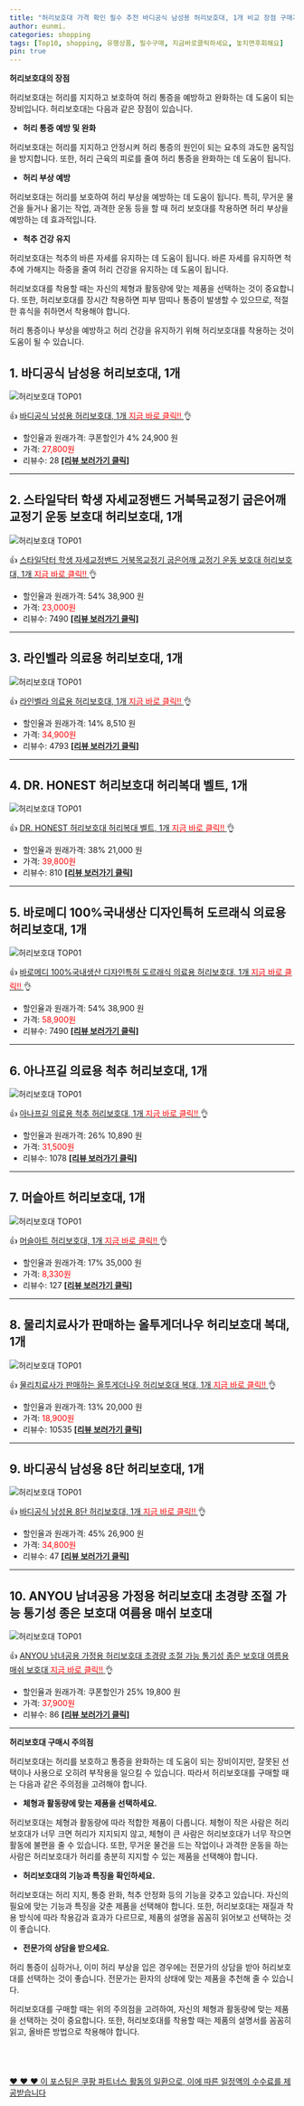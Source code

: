 ```yaml
---
title: "허리보호대 가격 확인 필수 추천 바디공식 남성용 허리보호대, 1개 비교 장점 구매가이드"
author: eunmi.
categories: shopping
tags: [Top10, shopping, 유행상품, 필수구매, 지금바로클릭하세요, 놓치면후회해요]
pin: true
---
```

**허리보호대의 장점**

허리보호대는 허리를 지지하고 보호하여 허리 통증을 예방하고 완화하는 데 도움이 되는 장비입니다. 허리보호대는 다음과 같은 장점이 있습니다.

* **허리 통증 예방 및 완화**

허리보호대는 허리를 지지하고 안정시켜 허리 통증의 원인이 되는 요추의 과도한 움직임을 방지합니다. 또한, 허리 근육의 피로를 줄여 허리 통증을 완화하는 데 도움이 됩니다.

* **허리 부상 예방**

허리보호대는 허리를 보호하여 허리 부상을 예방하는 데 도움이 됩니다. 특히, 무거운 물건을 들거나 옮기는 작업, 과격한 운동 등을 할 때 허리 보호대를 착용하면 허리 부상을 예방하는 데 효과적입니다.

* **척추 건강 유지**

허리보호대는 척추의 바른 자세를 유지하는 데 도움이 됩니다. 바른 자세를 유지하면 척추에 가해지는 하중을 줄여 허리 건강을 유지하는 데 도움이 됩니다.

허리보호대를 착용할 때는 자신의 체형과 활동량에 맞는 제품을 선택하는 것이 중요합니다. 또한, 허리보호대를 장시간 착용하면 피부 땀띠나 통증이 발생할 수 있으므로, 적절한 휴식을 취하면서 착용해야 합니다.

허리 통증이나 부상을 예방하고 허리 건강을 유지하기 위해 허리보호대를 착용하는 것이 도움이 될 수 있습니다.

   

## 1. 바디공식 남성용 허리보호대, 1개

![허리보호대 TOP01](https://thumbnail8.coupangcdn.com/thumbnails/remote/230x230ex/image/retail/images/2696712963281773-8a4ba145-42f5-499f-aed8-4e3ccba90826.jpg)


👍 [바디공식 남성용 허리보호대, 1개 <font color=red> 지금 바로 클릭!! </font> ](https://link.coupang.com/re/AFFSDP?lptag=AF3617701&subid=GithubCoopas&pageKey=1499852489&traceid=V0-153&itemId=18840231684&vendorItemId=70966492029) 👌 


- 할인율과 원래가격: 쿠폰할인가 4%  24,900   원
- 가격: <span style='color:red'>27,800원</span>
- 리뷰수: 28  [**[리뷰 보러가기 클릭]**](https://link.coupang.com/re/AFFSDP?lptag=AF3617701&subid=GithubCoopas&pageKey=1499852489&traceid=V0-153&itemId=18840231684&vendorItemId=70966492029)

---


   

## 2. 스타일닥터 학생 자세교정밴드 거북목교정기 굽은어깨 교정기 운동 보호대 허리보호대, 1개

![허리보호대 TOP01](https://thumbnail9.coupangcdn.com/thumbnails/remote/230x230ex/image/vendor_inventory/8be0/f8c81d96808baea2c950e9e0a48f1a5bef7d95a59108b8485719d1c43502.jpg)


👍 [스타일닥터 학생 자세교정밴드 거북목교정기 굽은어깨 교정기 운동 보호대 허리보호대, 1개 <font color=red> 지금 바로 클릭!! </font> ](https://link.coupang.com/re/AFFSDP?lptag=AF3617701&subid=GithubCoopas&pageKey=7134218945&traceid=V0-153&itemId=17896650528&vendorItemId=87514895733) 👌 


- 할인율과 원래가격: 54%  38,900   원
- 가격: <span style='color:red'>23,000원</span>
- 리뷰수: 7490  [**[리뷰 보러가기 클릭]**](https://link.coupang.com/re/AFFSDP?lptag=AF3617701&subid=GithubCoopas&pageKey=7134218945&traceid=V0-153&itemId=17896650528&vendorItemId=87514895733)

---


   

## 3. 라인벨라 의료용 허리보호대, 1개

![허리보호대 TOP01](https://thumbnail7.coupangcdn.com/thumbnails/remote/230x230ex/image/vendor_inventory/ab71/6f335ea8e76435c53a47dde2f3abbabfecc8db3a34a603b6c7b2837d3a57.jpg)


👍 [라인벨라 의료용 허리보호대, 1개 <font color=red> 지금 바로 클릭!! </font> ](https://link.coupang.com/re/AFFSDP?lptag=AF3617701&subid=GithubCoopas&pageKey=6291542364&traceid=V0-153&itemId=11506363185&vendorItemId=78781542846) 👌 


- 할인율과 원래가격: 14%  8,510   원
- 가격: <span style='color:red'>34,900원</span>
- 리뷰수: 4793  [**[리뷰 보러가기 클릭]**](https://link.coupang.com/re/AFFSDP?lptag=AF3617701&subid=GithubCoopas&pageKey=6291542364&traceid=V0-153&itemId=11506363185&vendorItemId=78781542846)

---


   

## 4. DR. HONEST 허리보호대 허리복대 벨트, 1개

![허리보호대 TOP01](https://thumbnail8.coupangcdn.com/thumbnails/remote/230x230ex/image/vendor_inventory/0fa2/d56f43f316e9e814aec6c454f4119c26d4ca8287f34543860afc2cd86f1f.jpg)


👍 [DR. HONEST 허리보호대 허리복대 벨트, 1개 <font color=red> 지금 바로 클릭!! </font> ](https://link.coupang.com/re/AFFSDP?lptag=AF3617701&subid=GithubCoopas&pageKey=7495166858&traceid=V0-153&itemId=19607896613&vendorItemId=86762224858) 👌 


- 할인율과 원래가격: 38%  21,000   원
- 가격: <span style='color:red'>39,800원</span>
- 리뷰수: 810  [**[리뷰 보러가기 클릭]**](https://link.coupang.com/re/AFFSDP?lptag=AF3617701&subid=GithubCoopas&pageKey=7495166858&traceid=V0-153&itemId=19607896613&vendorItemId=86762224858)

---


   

## 5. 바로메디 100%국내생산 디자인특허 도르래식 의료용 허리보호대, 1개

![허리보호대 TOP01](https://thumbnail10.coupangcdn.com/thumbnails/remote/230x230ex/image/vendor_inventory/20d9/57b51b3953432ebdc29f4ffa0397d10d245e9ba492c301118052a9135c44.jpg)


👍 [바로메디 100%국내생산 디자인특허 도르래식 의료용 허리보호대, 1개 <font color=red> 지금 바로 클릭!! </font> ](https://link.coupang.com/re/AFFSDP?lptag=AF3617701&subid=GithubCoopas&pageKey=7472845628&traceid=V0-153&itemId=19502770090&vendorItemId=87350720610) 👌 


- 할인율과 원래가격: 54%  38,900   원
- 가격: <span style='color:red'>58,900원</span>
- 리뷰수: 7490  [**[리뷰 보러가기 클릭]**](https://link.coupang.com/re/AFFSDP?lptag=AF3617701&subid=GithubCoopas&pageKey=7472845628&traceid=V0-153&itemId=19502770090&vendorItemId=87350720610)

---


   

## 6. 아나프길 의료용 척추 허리보호대, 1개

![허리보호대 TOP01](https://thumbnail10.coupangcdn.com/thumbnails/remote/230x230ex/image/vendor_inventory/5f01/bf2aebb4c4a6fcfbe46ceb4e1ac6898b665e1b628c88b9df8db114a8b440.jpg)


👍 [아나프길 의료용 척추 허리보호대, 1개 <font color=red> 지금 바로 클릭!! </font> ](https://link.coupang.com/re/AFFSDP?lptag=AF3617701&subid=GithubCoopas&pageKey=6633386625&traceid=V0-153&itemId=15132784680&vendorItemId=84015583217) 👌 


- 할인율과 원래가격: 26%  10,890   원
- 가격: <span style='color:red'>31,500원</span>
- 리뷰수: 1078  [**[리뷰 보러가기 클릭]**](https://link.coupang.com/re/AFFSDP?lptag=AF3617701&subid=GithubCoopas&pageKey=6633386625&traceid=V0-153&itemId=15132784680&vendorItemId=84015583217)

---


   

## 7. 머슬아트 허리보호대, 1개

![허리보호대 TOP01](https://thumbnail9.coupangcdn.com/thumbnails/remote/230x230ex/image/retail/images/6162382043560852-0c85199f-6e6b-4a59-a0a5-ec5169a6885a.jpg)


👍 [머슬아트 허리보호대, 1개 <font color=red> 지금 바로 클릭!! </font> ](https://link.coupang.com/re/AFFSDP?lptag=AF3617701&subid=GithubCoopas&pageKey=5784835840&traceid=V0-153&itemId=9870157627&vendorItemId=77153547544) 👌 


- 할인율과 원래가격: 17%  35,000   원
- 가격: <span style='color:red'>8,330원</span>
- 리뷰수: 127  [**[리뷰 보러가기 클릭]**](https://link.coupang.com/re/AFFSDP?lptag=AF3617701&subid=GithubCoopas&pageKey=5784835840&traceid=V0-153&itemId=9870157627&vendorItemId=77153547544)

---


   

## 8. 물리치료사가 판매하는 올투게더나우 허리보호대 복대, 1개

![허리보호대 TOP01](https://thumbnail9.coupangcdn.com/thumbnails/remote/230x230ex/image/vendor_inventory/e354/50f44c8c8be7ad61b764bd9c62a3a17093bae3145df62b0ed75197f361e0.png)


👍 [물리치료사가 판매하는 올투게더나우 허리보호대 복대, 1개 <font color=red> 지금 바로 클릭!! </font> ](https://link.coupang.com/re/AFFSDP?lptag=AF3617701&subid=GithubCoopas&pageKey=7248079027&traceid=V0-153&itemId=18431225507&vendorItemId=87624629675) 👌 


- 할인율과 원래가격: 13%  20,000   원
- 가격: <span style='color:red'>18,900원</span>
- 리뷰수: 10535  [**[리뷰 보러가기 클릭]**](https://link.coupang.com/re/AFFSDP?lptag=AF3617701&subid=GithubCoopas&pageKey=7248079027&traceid=V0-153&itemId=18431225507&vendorItemId=87624629675)

---


   

## 9. 바디공식 남성용 8단 허리보호대, 1개

![허리보호대 TOP01](https://thumbnail7.coupangcdn.com/thumbnails/remote/230x230ex/image/retail/images/5048449211647351-3a4cfcff-0392-4ab5-89fb-7385a1137ff2.jpg)


👍 [바디공식 남성용 8단 허리보호대, 1개 <font color=red> 지금 바로 클릭!! </font> ](https://link.coupang.com/re/AFFSDP?lptag=AF3617701&subid=GithubCoopas&pageKey=7381186322&traceid=V0-153&itemId=19062684021&vendorItemId=74411379132) 👌 


- 할인율과 원래가격: 45%  26,900   원
- 가격: <span style='color:red'>34,800원</span>
- 리뷰수: 47  [**[리뷰 보러가기 클릭]**](https://link.coupang.com/re/AFFSDP?lptag=AF3617701&subid=GithubCoopas&pageKey=7381186322&traceid=V0-153&itemId=19062684021&vendorItemId=74411379132)

---


   

## 10. ANYOU 남녀공용 가정용 허리보호대 초경량 조절 가능 통기성 종은 보호대 여름용 매쉬 보호대

![허리보호대 TOP01](https://thumbnail8.coupangcdn.com/thumbnails/remote/230x230ex/image/vendor_inventory/082a/7266a1d464831fead69d54ceaf654b7879f57c0e8febe25b1c2cc79416a0.jpg)


👍 [ANYOU 남녀공용 가정용 허리보호대 초경량 조절 가능 통기성 종은 보호대 여름용 매쉬 보호대 <font color=red> 지금 바로 클릭!! </font> ](https://link.coupang.com/re/AFFSDP?lptag=AF3617701&subid=GithubCoopas&pageKey=7507893665&traceid=V0-153&itemId=19666524934&vendorItemId=87498955692) 👌 


- 할인율과 원래가격: 쿠폰할인가 25%  19,800   원
- 가격: <span style='color:red'>37,900원</span>
- 리뷰수: 86  [**[리뷰 보러가기 클릭]**](https://link.coupang.com/re/AFFSDP?lptag=AF3617701&subid=GithubCoopas&pageKey=7507893665&traceid=V0-153&itemId=19666524934&vendorItemId=87498955692)

---
**허리보호대 구매시 주의점**

허리보호대는 허리를 보호하고 통증을 완화하는 데 도움이 되는 장비이지만, 잘못된 선택이나 사용으로 오히려 부작용을 일으킬 수 있습니다. 따라서 허리보호대를 구매할 때는 다음과 같은 주의점을 고려해야 합니다.

* **체형과 활동량에 맞는 제품을 선택하세요.**

허리보호대는 체형과 활동량에 따라 적합한 제품이 다릅니다. 체형이 작은 사람은 허리보호대가 너무 크면 허리가 지지되지 않고, 체형이 큰 사람은 허리보호대가 너무 작으면 활동에 불편을 줄 수 있습니다. 또한, 무거운 물건을 드는 작업이나 과격한 운동을 하는 사람은 허리보호대가 허리를 충분히 지지할 수 있는 제품을 선택해야 합니다.

* **허리보호대의 기능과 특징을 확인하세요.**

허리보호대는 허리 지지, 통증 완화, 척추 안정화 등의 기능을 갖추고 있습니다. 자신의 필요에 맞는 기능과 특징을 갖춘 제품을 선택해야 합니다. 또한, 허리보호대는 재질과 착용 방식에 따라 착용감과 효과가 다르므로, 제품의 설명을 꼼꼼히 읽어보고 선택하는 것이 좋습니다.

* **전문가의 상담을 받으세요.**

허리 통증이 심하거나, 이미 허리 부상을 입은 경우에는 전문가의 상담을 받아 허리보호대를 선택하는 것이 좋습니다. 전문가는 환자의 상태에 맞는 제품을 추천해 줄 수 있습니다.

허리보호대를 구매할 때는 위의 주의점을 고려하여, 자신의 체형과 활동량에 맞는 제품을 선택하는 것이 중요합니다. 또한, 허리보호대를 착용할 때는 제품의 설명서를 꼼꼼히 읽고, 올바른 방법으로 착용해야 합니다.<br><br><br><br><br> [ ❤ ❤ ❤ 이 포스팅은 쿠팡 파트너스 활동의 일환으로, 이에 따른 일정액의 수수료를 제공받습니다](https://link.coupang.com/a/bcEFyh)